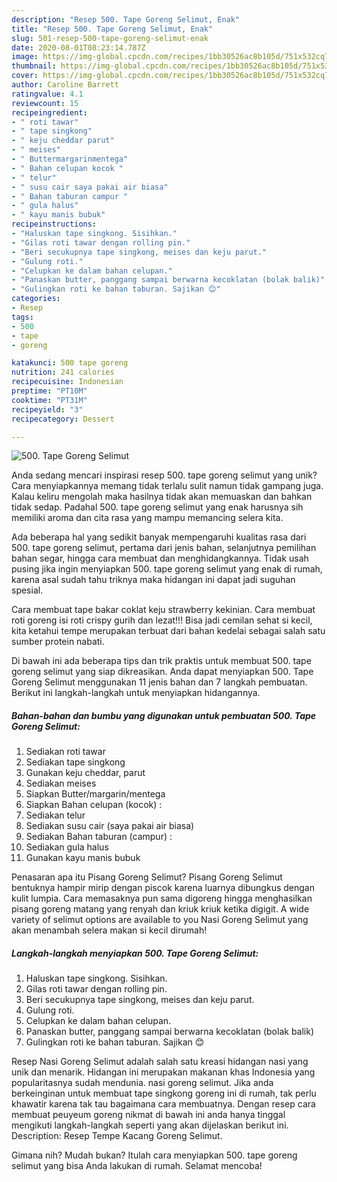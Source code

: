 ```yaml
---
description: "Resep 500. Tape Goreng Selimut, Enak"
title: "Resep 500. Tape Goreng Selimut, Enak"
slug: 501-resep-500-tape-goreng-selimut-enak
date: 2020-08-01T08:23:14.787Z
image: https://img-global.cpcdn.com/recipes/1bb30526ac8b105d/751x532cq70/500-tape-goreng-selimut-foto-resep-utama.jpg
thumbnail: https://img-global.cpcdn.com/recipes/1bb30526ac8b105d/751x532cq70/500-tape-goreng-selimut-foto-resep-utama.jpg
cover: https://img-global.cpcdn.com/recipes/1bb30526ac8b105d/751x532cq70/500-tape-goreng-selimut-foto-resep-utama.jpg
author: Caroline Barrett
ratingvalue: 4.1
reviewcount: 15
recipeingredient:
- " roti tawar"
- " tape singkong"
- " keju cheddar parut"
- " meises"
- " Buttermargarinmentega"
- " Bahan celupan kocok "
- " telur"
- " susu cair saya pakai air biasa"
- " Bahan taburan campur "
- " gula halus"
- " kayu manis bubuk"
recipeinstructions:
- "Haluskan tape singkong. Sisihkan."
- "Gilas roti tawar dengan rolling pin."
- "Beri secukupnya tape singkong, meises dan keju parut."
- "Gulung roti."
- "Celupkan ke dalam bahan celupan."
- "Panaskan butter, panggang sampai berwarna kecoklatan (bolak balik)"
- "Gulingkan roti ke bahan taburan. Sajikan 😊"
categories:
- Resep
tags:
- 500
- tape
- goreng

katakunci: 500 tape goreng 
nutrition: 241 calories
recipecuisine: Indonesian
preptime: "PT10M"
cooktime: "PT31M"
recipeyield: "3"
recipecategory: Dessert

---
```



![500. Tape Goreng Selimut](https://img-global.cpcdn.com/recipes/1bb30526ac8b105d/751x532cq70/500-tape-goreng-selimut-foto-resep-utama.jpg)

Anda sedang mencari inspirasi resep 500. tape goreng selimut yang unik? Cara menyiapkannya memang tidak terlalu sulit namun tidak gampang juga. Kalau keliru mengolah maka hasilnya tidak akan memuaskan dan bahkan tidak sedap. Padahal 500. tape goreng selimut yang enak harusnya sih memiliki aroma dan cita rasa yang mampu memancing selera kita.

Ada beberapa hal yang sedikit banyak mempengaruhi kualitas rasa dari 500. tape goreng selimut, pertama dari jenis bahan, selanjutnya pemilihan bahan segar, hingga cara membuat dan menghidangkannya. Tidak usah pusing jika ingin menyiapkan 500. tape goreng selimut yang enak di rumah, karena asal sudah tahu triknya maka hidangan ini dapat jadi suguhan spesial.

Cara membuat tape bakar coklat keju strawberry kekinian. Cara membuat roti goreng isi roti crispy gurih dan lezat!!! Bisa jadi cemilan sehat si kecil, kita ketahui tempe merupakan terbuat dari bahan kedelai sebagai salah satu sumber protein nabati.


Di bawah ini ada beberapa tips dan trik praktis untuk membuat 500. tape goreng selimut yang siap dikreasikan. Anda dapat menyiapkan 500. Tape Goreng Selimut menggunakan 11 jenis bahan dan 7 langkah pembuatan. Berikut ini langkah-langkah untuk menyiapkan hidangannya.

<!--inarticleads1-->

##### Bahan-bahan dan bumbu yang digunakan untuk pembuatan 500. Tape Goreng Selimut:

1. Sediakan  roti tawar
1. Sediakan  tape singkong
1. Gunakan  keju cheddar, parut
1. Sediakan  meises
1. Siapkan  Butter/margarin/mentega
1. Siapkan  Bahan celupan (kocok) :
1. Sediakan  telur
1. Sediakan  susu cair (saya pakai air biasa)
1. Sediakan  Bahan taburan (campur) :
1. Sediakan  gula halus
1. Gunakan  kayu manis bubuk


Penasaran apa itu Pisang Goreng Selimut? Pisang Goreng Selimut bentuknya hampir mirip dengan piscok karena luarnya dibungkus dengan kulit lumpia. Cara memasaknya pun sama digoreng hingga menghasilkan pisang goreng matang yang renyah dan kriuk kriuk ketika digigit. A wide variety of selimut options are available to you Nasi Goreng Selimut yang akan menambah selera makan si kecil dirumah! 

<!--inarticleads2-->

##### Langkah-langkah menyiapkan 500. Tape Goreng Selimut:

1. Haluskan tape singkong. Sisihkan.
1. Gilas roti tawar dengan rolling pin.
1. Beri secukupnya tape singkong, meises dan keju parut.
1. Gulung roti.
1. Celupkan ke dalam bahan celupan.
1. Panaskan butter, panggang sampai berwarna kecoklatan (bolak balik)
1. Gulingkan roti ke bahan taburan. Sajikan 😊


Resep Nasi Goreng Selimut adalah salah satu kreasi hidangan nasi yang unik dan menarik. Hidangan ini merupakan makanan khas Indonesia yang popularitasnya sudah mendunia. nasi goreng selimut. Jika anda berkeinginan untuk membuat tape singkong goreng ini di rumah, tak perlu khawatir karena tak tau bagaimana cara membuatnya. Dengan resep cara membuat peuyeum goreng nikmat di bawah ini anda hanya tinggal mengikuti langkah-langkah seperti yang akan dijelaskan berikut ini. Description: Resep Tempe Kacang Goreng Selimut. 

Gimana nih? Mudah bukan? Itulah cara menyiapkan 500. tape goreng selimut yang bisa Anda lakukan di rumah. Selamat mencoba!
